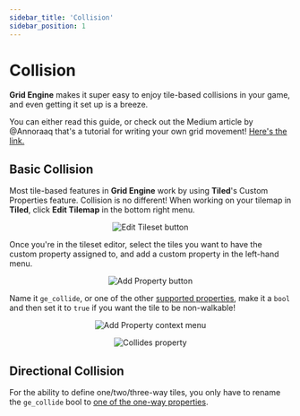 ```yaml
---
sidebar_title: 'Collision'
sidebar_position: 1
---
```


# Collision

**Grid Engine** makes it super easy to enjoy tile-based collisions in your game, and even getting it set up is a breeze.

You can either read this guide, or check out the Medium article by @Annoraaq that's a tutorial for writing your own grid movement! [Here's the link.](https://medium.com/swlh/grid-based-movement-in-a-top-down-2d-rpg-with-phaser-3-e3a3486eb2fd)

## Basic Collision

Most tile-based features in **Grid Engine** work by using **Tiled**'s Custom Properties feature. Collision is no different! When working on your tilemap in **Tiled**, click **Edit Tilemap** in the bottom right menu.

<p align="center">
    <img src="/img/helpers/edit-tileset-helper.png" alt="Edit Tileset button" />
</p>

Once you're in the tileset editor, select the tiles you want to have the custom property assigned to, and add a custom property in the left-hand menu.

<p align="center">
    <img src="/img/helpers/add-property-helper.png" alt="Add Property button" />
</p>

Name it `ge_collide`, or one of the other [supported properties](/usage/tile-properties), make it a `bool` and then set it to `true` if you want the tile to be non-walkable!

<p align="center">
    <img src="/img/helpers/property-helper.png" alt="Add Property context menu" />
</p>

<p align="center">
    <img src="/img/helpers/collides-helper.png" alt="Collides property" />
</p>

## Directional Collision

For the ability to define one/two/three-way tiles, you only have to rename the `ge_collide` bool to [one of the one-way properties](/usage/tile-properties#one-way).